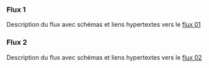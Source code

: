 ### Flux 1

Description du flux avec schémas et liens hypertextes vers le  <a href="st_flux1.html">flux 01</a>

### Flux 2

Description du flux avec schémas et liens hypertextes vers le  <a href="st_flux2.html">flux 02</a>
